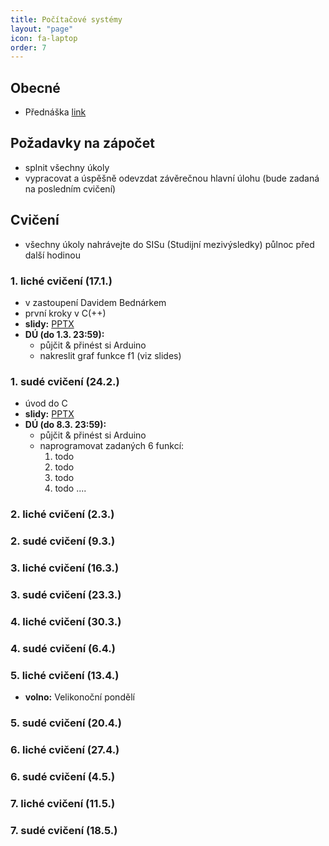 ```yaml
---
title: Počítačové systémy
layout: "page"
icon: fa-laptop
order: 7
---
```


## Obecné
- Přednáška [link](https://www.ksi.mff.cuni.cz/teaching/nswi170-web)

## Požadavky na zápočet
- splnit všechny úkoly
- vypracovat a úspěšně odevzdat závěrečnou hlavní úlohu (bude zadaná na posledním cvičení)

## Cvičení
- všechny úkoly nahrávejte do SISu (Studijní mezivýsledky) půlnoc před další hodinou

### 1. **liché** cvičení (17.1.)
- v zastoupení Davidem Bednárkem
- první kroky v C(++)
- **slidy:** [PPTX](https://www.ksi.mff.cuni.cz/teaching/nswi170-web/download/db-cs-01-C.pptx)
- **DÚ (do 1.3. 23:59):**
  - půjčit & přinést si Arduino
  - nakreslit graf funkce f1 (viz slides)

### 1. **sudé** cvičení (24.2.)
- úvod do C
- **slidy:** [PPTX](TODO!!!)
- **DÚ (do 8.3. 23:59):**
  - půjčit & přinést si Arduino
  - naprogramovat zadaných 6 funkcí:
    1. todo 
	2. todo
	3. todo
	4. todo
	....
	

### 2. **liché** cvičení (2.3.)

### 2. **sudé** cvičení (9.3.)

### 3. **liché** cvičení (16.3.)

### 3. **sudé** cvičení (23.3.)

### 4. **liché** cvičení (30.3.)

### 4. **sudé** cvičení (6.4.)

### 5. **liché** cvičení (13.4.)
- **volno:** Velikonoční pondělí

### 5. **sudé** cvičení (20.4.)

### 6. **liché** cvičení (27.4.)

### 6. **sudé** cvičení (4.5.)

### 7. **liché** cvičení (11.5.)

### 7. **sudé** cvičení (18.5.)